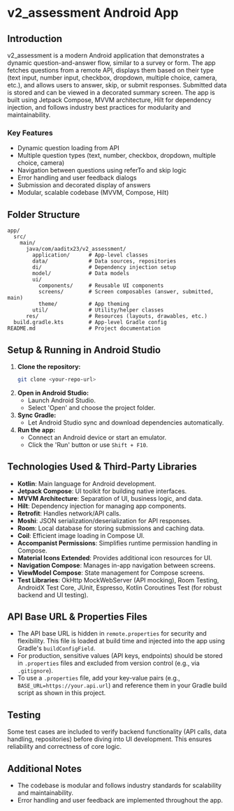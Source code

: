 # v2_assessment Android App

## Introduction

v2_assessment is a modern Android application that demonstrates a dynamic question-and-answer flow, similar to a survey or form. The app fetches questions from a remote API, displays them based on their type (text input, number input, checkbox, dropdown, multiple choice, camera, etc.), and allows users to answer, skip, or submit responses. Submitted data is stored and can be viewed in a decorated summary screen. The app is built using Jetpack Compose, MVVM architecture, Hilt for dependency injection, and follows industry best practices for modularity and maintainability.

### Key Features
- Dynamic question loading from API
- Multiple question types (text, number, checkbox, dropdown, multiple choice, camera)
- Navigation between questions using referTo and skip logic
- Error handling and user feedback dialogs
- Submission and decorated display of answers
- Modular, scalable codebase (MVVM, Compose, Hilt)

## Folder Structure

```
app/
  src/
    main/
      java/com/aaditx23/v2_assessment/
        application/      # App-level classes
        data/             # Data sources, repositories
        di/               # Dependency injection setup
        model/            # Data models
        ui/
          components/     # Reusable UI components
          screens/        # Screen composables (answer, submitted, main)
          theme/          # App theming
        util/             # Utility/helper classes
      res/                # Resources (layouts, drawables, etc.)
  build.gradle.kts        # App-level Gradle config
README.md                 # Project documentation
```

## Setup & Running in Android Studio

1. **Clone the repository:**
   ```bash
   git clone <your-repo-url>
   ```
2. **Open in Android Studio:**
   - Launch Android Studio.
   - Select 'Open' and choose the project folder.
3. **Sync Gradle:**
   - Let Android Studio sync and download dependencies automatically.
4. **Run the app:**
   - Connect an Android device or start an emulator.
   - Click the 'Run' button or use `Shift + F10`.

## Technologies Used & Third-Party Libraries

- **Kotlin**: Main language for Android development.
- **Jetpack Compose**: UI toolkit for building native interfaces.
- **MVVM Architecture**: Separation of UI, business logic, and data.
- **Hilt**: Dependency injection for managing app components.
- **Retrofit**: Handles network/API calls.
- **Moshi**: JSON serialization/deserialization for API responses.
- **Room**: Local database for storing submissions and caching data.
- **Coil**: Efficient image loading in Compose UI.
- **Accompanist Permissions**: Simplifies runtime permission handling in Compose.
- **Material Icons Extended**: Provides additional icon resources for UI.
- **Navigation Compose**: Manages in-app navigation between screens.
- **ViewModel Compose**: State management for Compose screens.
- **Test Libraries**: OkHttp MockWebServer (API mocking), Room Testing, AndroidX Test Core, JUnit, Espresso, Kotlin Coroutines Test (for robust backend and UI testing).

## API Base URL & Properties Files

- The API base URL is hidden in `remote.properties` for security and flexibility. This file is loaded at build time and injected into the app using Gradle's `buildConfigField`.
- For production, sensitive values (API keys, endpoints) should be stored in `.properties` files and excluded from version control (e.g., via `.gitignore`).
- To use a `.properties` file, add your key-value pairs (e.g., `BASE_URL=https://your.api.url`) and reference them in your Gradle build script as shown in this project.

## Testing

Some test cases are included to verify backend functionality (API calls, data handling, repositories) before diving into UI development. This ensures reliability and correctness of core logic.

## Additional Notes

- The codebase is modular and follows industry standards for scalability and maintainability.
- Error handling and user feedback are implemented throughout the app.
